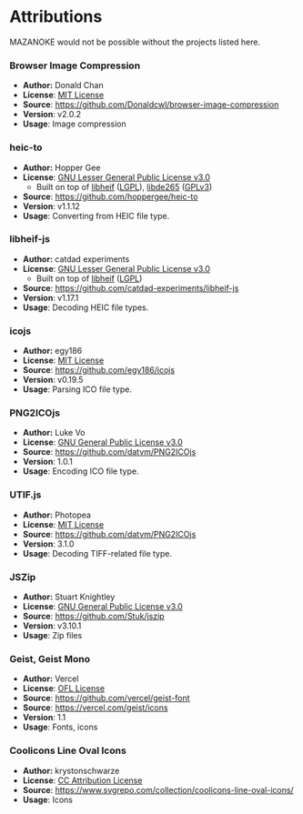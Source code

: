 # Attributions

MAZANOKE would not be possible without the projects listed here.

### Browser Image Compression 
- **Author:** Donald Chan
- **License**: [MIT License](https://github.com/Donaldcwl/browser-image-compression/blob/master/LICENSE)  
- **Source**: https://github.com/Donaldcwl/browser-image-compression
- **Version**: v2.0.2
- **Usage**: Image compression

### heic-to
- **Author:** Hopper Gee
- **License**: [GNU Lesser General Public License v3.0](https://www.npmjs.com/package/heic-to)
  - Built on top of [libheif](https://github.com/strukturag/libheif) ([LGPL](https://github.com/strukturag/libheif?tab=License-1-ov-file)), [libde265](https://github.com/strukturag/libde265) ([GPLv3](https://github.com/strukturag/libde265?tab=License-1-ov-file#readme))
- **Source**: https://github.com/hoppergee/heic-to
- **Version**: v1.1.12
- **Usage**: Converting from HEIC file type.

### libheif-js
- **Author:** catdad experiments 
- **License**: [GNU Lesser General Public License v3.0](https://github.com/catdad-experiments/libheif-js/blob/master/LICENSE)
  - Built on top of [libheif](https://github.com/strukturag/libheif) ([LGPL](https://github.com/strukturag/libheif?tab=License-1-ov-file))
- **Source**: https://github.com/catdad-experiments/libheif-js
- **Version**: v1.17.1
- **Usage**: Decoding HEIC file types.

### icojs
- **Author:** egy186
- **License**: [MIT License](https://github.com/egy186/icojs/blob/main/LICENSE)  
- **Source**: https://github.com/egy186/icojs
- **Version**: v0.19.5
- **Usage**: Parsing ICO file type.

### PNG2ICOjs
- **Author:** Luke Vo
- **License**: [GNU General Public License v3.0](https://github.com/datvm/PNG2ICOjs/blob/master/LICENSE)  
- **Source**: https://github.com/datvm/PNG2ICOjs
- **Version**: 1.0.1
- **Usage**: Encoding ICO file type.

### UTIF.js
- **Author:** Photopea
- **License**: [MIT License](https://github.com/photopea/UTIF.js/blob/master/LICENSE)  
- **Source**: https://github.com/datvm/PNG2ICOjs
- **Version**: 3.1.0
- **Usage**: Decoding TIFF-related file type.

### JSZip
- **Author:** Stuart Knightley
- **License**: [GNU General Public License v3.0](https://github.com/Stuk/jszip/blob/main/LICENSE.markdown)  
- **Source**: https://github.com/Stuk/jszip
- **Version**: v3.10.1
- **Usage**: Zip files

### Geist, Geist Mono
- **Author:** Vercel
- **License**: [OFL License](https://github.com/vercel/geist-font/blob/main/LICENSE.txt)  
- **Source**: https://github.com/vercel/geist-font
- **Source**: https://vercel.com/geist/icons
- **Version**: 1.1
- **Usage**: Fonts, icons

### Coolicons Line Oval Icons
- **Author:** krystonschwarze
- **License**: [CC Attribution License](https://www.svgrepo.com/page/licensing/#CC%20Attribution)  
- **Source**: https://www.svgrepo.com/collection/coolicons-line-oval-icons/
- **Usage**: Icons